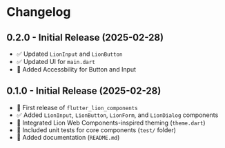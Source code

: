 # Changelog

## 0.2.0 - Initial Release (2025-02-28)
- ✅ Updated `LionInput` and `LionButton`
- ✅ Updated UI for `main.dart`
- 📄 Added Accessbility for Button and Input

## 0.1.0 - Initial Release (2025-02-28)
- 🚀 First release of `flutter_lion_components`
- ✅ Added `LionInput`, `LionButton`, `LionForm`, and `LionDialog` components
- 🎨 Integrated Lion Web Components-inspired theming (`theme.dart`)
- 🧪 Included unit tests for core components (`test/` folder)
- 📄 Added documentation (`README.md`)